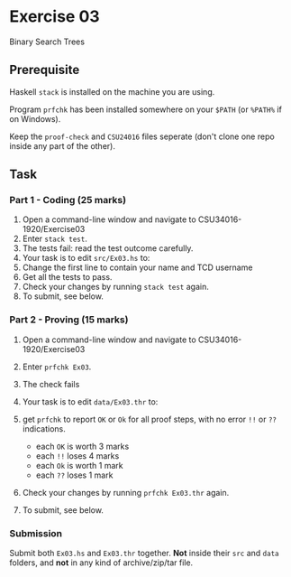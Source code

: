 # Exercise 03

Binary Search Trees

## Prerequisite

Haskell `stack` is installed on the machine you are using.

Program `prfchk` has been installed somewhere on your `$PATH` (or `%PATH%` if on Windows).

Keep the `proof-check` and `CSU24016` files seperate
(don't clone one repo inside any part of the other).


## Task

### Part 1 - Coding (25 marks)

1. Open a command-line window and navigate to CSU34016-1920/Exercise03
2. Enter `stack test`.
3. The tests fail: read the test outcome carefully.
4. Your task is to edit `src/Ex03.hs` to:
  1. Change the first line to contain your name and TCD username
  2. Get all the tests to pass.
  3. Check your changes by running `stack test` again.
5. To submit, see below.

### Part 2 - Proving (15 marks)

1. Open a command-line window and navigate to CSU34016-1920/Exercise03
2. Enter `prfchk Ex03`.
3. The check fails
4. Your task is to edit `data/Ex03.thr` to:
  1. get `prfchk` to report `OK` or `Ok` for all proof steps, with no error `!!` or `??` indications.
     - each `OK` is worth 3 marks
     - each `!!` loses 4 marks
     - each `Ok` is worth 1 mark
     - each `??` loses 1 mark
      
  3. Check your changes by running `prfchk Ex03.thr` again.
5. To submit, see below.

### Submission

Submit both `Ex03.hs` and `Ex03.thr` together.
**Not** inside their `src` and `data` folders,
and **not** in any kind of archive/zip/tar file.

